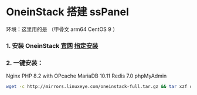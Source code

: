 # OneinStack 搭建 ssPanel

环境：这里用的是 （甲骨文 arm64 CentOS 9 ）

### 1. 安装 OneinStack [官网](https://oneinstack.com/ )  [指定安装](https://oneinstack.com/auto/)

### 2. 一键安装：
Nginx
PHP 8.2 with OPcache
MariaDB 10.11
Redis 7.0
phpMyAdmin
```bash
wget -c http://mirrors.linuxeye.com/oneinstack-full.tar.gz && tar xzf oneinstack-full.tar.gz && ./oneinstack/install.sh --nginx_option 1 --php_option 12 --phpcache_option 1 --php_extensions redis --phpmyadmin  --db_option 5 --dbinstallmethod 1 --dbrootpwd oneinstack --redis  
```
